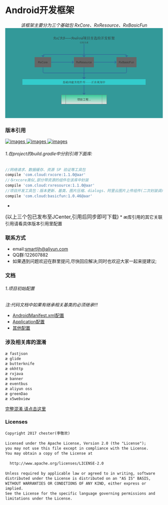 Android开发框架
============

<div align=center>

*该框架主要分为三个基础包 RxCore、RxResource、RxBasicFun*
![images](/rxcrb.png)

</div>

### 版本引用
<a href="https://github.com/smart005/RxCore">

![images](https://img.shields.io/badge/Rxcore-1.1.0-brightgreen.svg)
</a><a href="https://github.com/smart005/RxResource">
![images](https://img.shields.io/badge/RxResource-1.1.0-brightgreen.svg)
</a><a href="https://github.com/smart005/RxBasicFun">
![images](https://img.shields.io/badge/RxBasicFun-1.0.46-brightgreen.svg)
</a>
###### 1.在project的build.gradle中分别引用下面库:
```gradle
//网络请求、数据缓存、资源 SP 验证等工具包
compile 'com.cloud:rxcore:1.1.0@aar'
//与rxcore类似,部分带资源的组件在该库中封装
compile 'com.cloud:rxresource:1.1.0@aar'
//项目开发工具包：版本更新、基类、图片压缩、dialogs、阿里云图片上传组件(二次封装调用简单)等
compile 'com.cloud:basicfun:1.0.46@aar'
```
* 
<font size="3">(以上三个包已发布至JCenter,引用后同步即可下载)</font>
*
<font face="#FF7F50">æ库引用的其它关联引用请看具体版本引用里配置</font>
### 联系方式
* email:smartljh@aliyun.com
* QQ群:122607882
* 如果遇到问题欢迎在群里提问,尽快回应解决;同时也欢迎大家一起来提建议;

### 文档
###### 1.项目初始配置
*注:代码文档中如果有继承相关基类的必须继承!!!*
* [AndroidManifest.xml配置](/docs/android_manifest_config.md)
* [Application配置](/docs/application_config.md)
* [其他配置](/docs/app_other_config.md)

### 涉及相关库的混淆
```text
æ fastjson
æ glide
æ butterknife
æ okhttp
æ rxjava
æ banner
æ eventbus
æ aliyun oss
æ greenDao
æ x5webview
```
[完整混淆,请点击这里](/docs/confounding.md)

### Licenses
```text
Copyright 2017 chester(李敬欢)

Licensed under the Apache License, Version 2.0 (the "License");
you may not use this file except in compliance with the License.
You may obtain a copy of the License at

  http://www.apache.org/licenses/LICENSE-2.0

Unless required by applicable law or agreed to in writing, software
distributed under the License is distributed on an "AS IS" BASIS,
WITHOUT WARRANTIES OR CONDITIONS OF ANY KIND, either express or implied.
See the License for the specific language governing permissions and
limitations under the License.
```